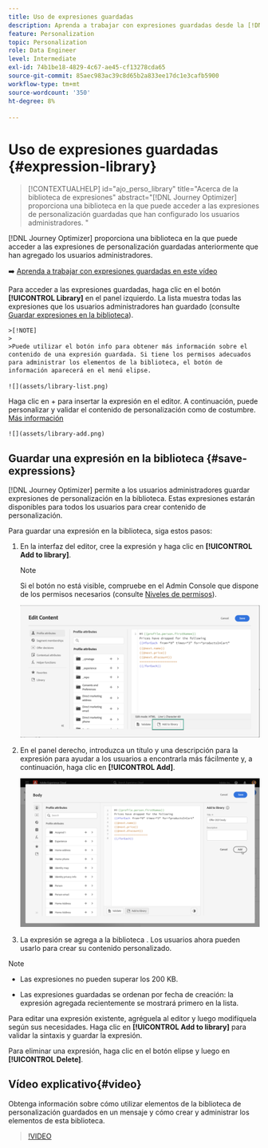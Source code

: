 ```yaml
---
title: Uso de expresiones guardadas
description: Aprenda a trabajar con expresiones guardadas desde la [!DNL Journey Optimizer] biblioteca.
feature: Personalization
topic: Personalization
role: Data Engineer
level: Intermediate
exl-id: 74b1be18-4829-4c67-ae45-cf13278cda65
source-git-commit: 85aec983ac39c8d65b2a833ee17dc1e3cafb5900
workflow-type: tm+mt
source-wordcount: '350'
ht-degree: 8%

---
```


# Uso de expresiones guardadas {#expression-library}

>[!CONTEXTUALHELP]
>id="ajo_perso_library"
>title="Acerca de la biblioteca de expresiones"
>abstract="[!DNL Journey Optimizer] proporciona una biblioteca en la que puede acceder a las expresiones de personalización guardadas que han configurado los usuarios administradores. "

[!DNL Journey Optimizer] proporciona una biblioteca en la que puede acceder a las expresiones de personalización guardadas anteriormente que han agregado los usuarios administradores.

➡️ [Aprenda a trabajar con expresiones guardadas en este vídeo](#video-preview)

Para acceder a las expresiones guardadas, haga clic en el botón **[!UICONTROL Library]** en el panel izquierdo. La lista muestra todas las expresiones que los usuarios administradores han guardado (consulte [Guardar expresiones en la biblioteca](#save-expressions)).

    >[!NOTE]
    >
    >Puede utilizar el botón info para obtener más información sobre el contenido de una expresión guardada. Si tiene los permisos adecuados para administrar los elementos de la biblioteca, el botón de información aparecerá en el menú elipse.
    
    ![](assets/library-list.png)

Haga clic en + para insertar la expresión en el editor. A continuación, puede personalizar y validar el contenido de personalización como de costumbre. [Más información](../personalization/personalization-build-expressions.md)

    ![](assets/library-add.png)

## Guardar una expresión en la biblioteca {#save-expressions}

[!DNL Journey Optimizer] permite a los usuarios administradores guardar expresiones de personalización en la biblioteca. Estas expresiones estarán disponibles para todos los usuarios para crear contenido de personalización.

Para guardar una expresión en la biblioteca, siga estos pasos:

1. En la interfaz del editor, cree la expresión y haga clic en **[!UICONTROL Add to library]**.

   >[!NOTE]
   >
   >Si el botón no está visible, compruebe en el Admin Console que dispone de los permisos necesarios (consulte [Niveles de permisos](../administration/high-low-permissions.md)).

   ![](assets/library-save.png)

1. En el panel derecho, introduzca un título y una descripción para la expresión para ayudar a los usuarios a encontrarla más fácilmente y, a continuación, haga clic en **[!UICONTROL Add]**.

   ![](assets/add-expression.png)

1. La expresión se agrega a la biblioteca . Los usuarios ahora pueden usarlo para crear su contenido personalizado.


>[!NOTE]
>
>* Las expresiones no pueden superar los 200 KB.
>
>* Las expresiones guardadas se ordenan por fecha de creación: la expresión agregada recientemente se mostrará primero en la lista.



Para editar una expresión existente, agréguela al editor y luego modifíquela según sus necesidades. Haga clic en **[!UICONTROL Add to library]** para validar la sintaxis y guardar la expresión.

Para eliminar una expresión, haga clic en el botón elipse y luego en **[!UICONTROL Delete]**.

## Vídeo explicativo{#video}

Obtenga información sobre cómo utilizar elementos de la biblioteca de personalización guardados en un mensaje y cómo crear y administrar los elementos de esta biblioteca.

>[!VIDEO](https://video.tv.adobe.com/v/340941?quality=12)

